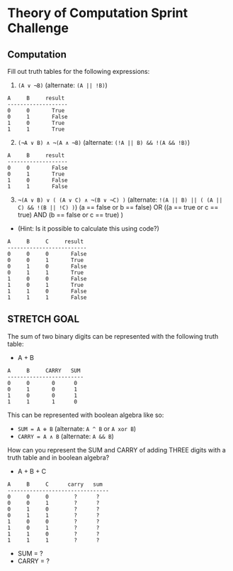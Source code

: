 # Theory of Computation Sprint Challenge

## Computation

Fill out truth tables for the following expressions:

1. `(A ∨ ¬B)`   (alternate: `(A || !B)`) 
```
A     B     result
-------------------
0     0       True
0     1       False
1     0       True
1     1       True
```

2. `(¬A ∨ B) ∧ ¬(A ∧ ¬B)`   (alternate: `(!A || B) && !(A && !B)`) 
```
A     B     result
-------------------
0     0       False
0     1       True
1     0       False
1     1       False
```

3. `¬(A ∨ B) ∨ ( (A ∨ C) ∧ ¬(B ∨ ¬C) )`   (alternate: `!(A || B) || ( (A || C) && !(B || !C) )`) (a == false or b == false) OR ((a == true or c == true) AND (b == false or c == true) )
  * (Hint: Is it possible to calculate this using code?)
```
A     B     C     result
-------------------------
0     0     0       False
0     0     1       True
0     1     0       False
0     1     1       True
1     0     0       False
1     0     1       True
1     1     0       False
1     1     1       False
```

## STRETCH GOAL

The sum of two binary digits can be represented with the following truth table:

* A + B
```
A     B     CARRY   SUM
------------------------
0     0       0      0
0     1       0      1
1     0       0      1
1     1       1      0
```
This can be represented with boolean algebra like so:

* `SUM = A ⊕ B`  (alternate: `A ^ B` or `A xor B`)
* `CARRY = A ∧ B`  (alternate: `A && B`)


How can you represent the SUM and CARRY of adding THREE digits with a truth table and in boolean algebra?

* A + B + C
```
A     B     C      carry   sum
--------------------------------
0     0     0        ?      ?
0     0     1        ?      ?
0     1     0        ?      ?
0     1     1        ?      ?
1     0     0        ?      ?
1     0     1        ?      ?
1     1     0        ?      ?
1     1     1        ?      ?
```
* SUM = ?
* CARRY = ?

